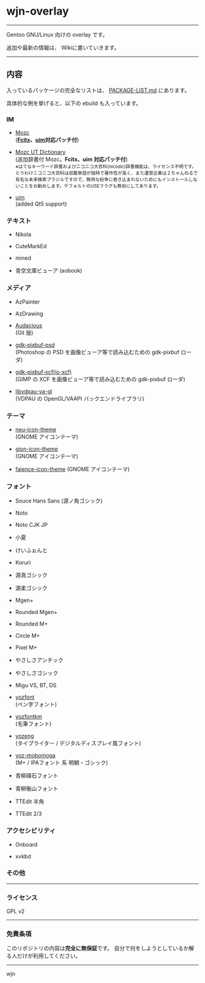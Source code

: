 # wjn-overlay
----

Gentoo GNU/Linux 向けの overlay です。

追加や最新の情報は、 Wikiに書いていきます。

----

## 内容

入っているパッケージの完全なリストは、 [PACKAGE-LIST.md](PACKAGE-LIST.md) にあります。

具体的な例を挙げると、以下の ebuild も入っています。

### IM
    
- [Mozc](https://code.google.com/p/mozc/)  
    (**[Fcitx](http://fcitx-im.org/)、[uim](https://code.google.com/p/uim/)対応パッチ付**)  
    
- [Mozc UT Dictionary](http://www.geocities.jp/ep3797/mozc_01.html)  
    (追加辞書付 Mozc。**Fcitx、uim 対応パッチ付**)  
    <small>※はてなキーワード辞書およびニコニコ大百科(nicodic)辞書機能は、ライセンス不明です。  
    とりわけニコニコ大百科は収載単語が独特で著作性が高く、また運営企業は２ちゃんねるで有名な未来検索ブラジルですので、無用な紛争に巻き込まれないためにもインストールしないことをお勧めします。デフォルトのUSEフラグも無効にしてあります。</small>  

- [uim](http://code.google.com/p/uim/)  
    (added Qt5 support)

### テキスト

- Nikola

- CuteMarkEd

- mined

- 青空文庫ビューア (aobook)

### メディア

- AzPainter

- AzDrawing

- [Audacious](http://audacious-media-player.org/)  
    (Git 版)  
    
- [gdk-pixbuf-psd](http://cgit.sukimashita.com/gdk-pixbuf-psd.git/)  
    (Photoshop の PSD を画像ビューア等で読み込むための gdk-pixbuf ローダ)
- [gdk-pixbuf-xcf(io-xcf)](https://gitorious.org/xcf-pixbuf-loader)  
    (GIMP の XCF を画像ビューア等で読み込むための gdk-pixbuf ローダ)  
    
- [libvdpau-va-gl](https://github.com/i-rinat/libvdpau-va-gl)  
    (VDPAU の OpenGL/VAAPI バックエンドライブラリ)  

### テーマ

- [neu-icon-theme](http://www.silvestre.com.ar/)  
    (GNOME アイコンテーマ)

- [gion-icon-theme](http://www.silvestre.com.ar/)  
    (GNOME アイコンテーマ)

- [faience-icon-theme](http://tiheum.deviantart.com/art/Faience-icon-theme-255099649)
    (GNOME アイコンテーマ)

### フォント

- Souce Hans Sans (源ノ角ゴシック)

- Noto

- Noto CJK JP

- 小夏

- けいふぉんと

- Koruri

- 源真ゴシック

- 源柔ゴシック

- Mgen+

- Rounded Mgen+

- Rounded M+

- Circle M+

- Pixel M+

- やさしさアンチック

- やさしさゴシック

- Migu VS, BT, DS

- [yozfont](http://yozvox.web.fc2.com/)  
    (ペン字フォント)

- [yozfontkm](http://yozvox.web.fc2.com/)  
    (毛筆フォント)

- [yozeng](http://yozvox.web.fc2.com/)  
    (タイプライター / デジタルディスプレイ風フォント)

- [yoz-mobomoga](http://yozvox.web.fc2.com/)  
    (M+ / IPAフォント 系 明朝・ゴシック)

- 青柳疎石フォント

- 青柳衡山フォント

- TTEdit 半角

- TTEdit 2/3

### アクセシビリティ

- Onboard

- xvkbd

### その他

----
### ライセンス

GPL v2

----
### 免責条項

このリポジトリの内容は**完全に無保証**です。
自分で何をしようとしているか解る人だけが利用してください。

----
wjn
